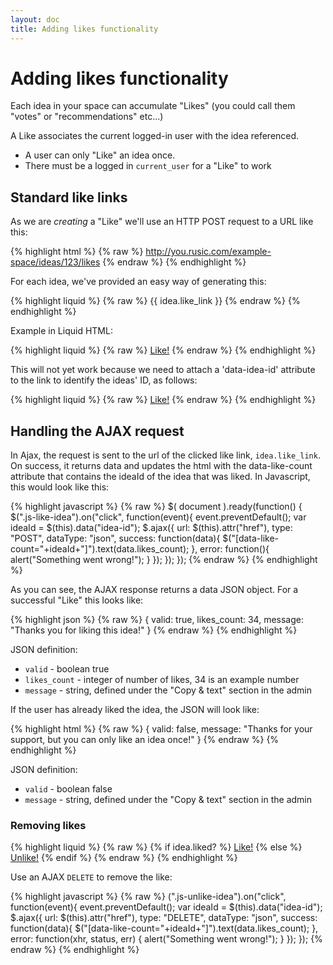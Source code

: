 ```yaml
---
layout: doc
title: Adding likes functionality
---
```


# Adding likes functionality

Each idea in your space can accumulate "Likes" (you could call them "votes" or "recommendations" etc...)

A Like associates the current logged-in user with the idea referenced.

- A user can only "Like" an idea once.
- There must be a logged in `current_user` for a "Like" to work

## Standard like links

As we are *creating* a "Like" we'll use an HTTP POST request to a URL like this:

{% highlight html %}
{% raw %}
http://you.rusic.com/example-space/ideas/123/likes
{% endraw %}
{% endhighlight %}

For each idea, we've provided an easy way of generating this:

{% highlight liquid %}
{% raw %}
{{ idea.like_link }}
{% endraw %}
{% endhighlight %}

Example in Liquid HTML:

{% highlight liquid %}
{% raw %}
<a href="{{idea.like_link}}" class="js-like-idea">Like!</a>
{% endraw %}
{% endhighlight %}

This will not yet work because we need to attach a 'data-idea-id' attribute to the link to identify the ideas' ID, as follows:

{% highlight liquid %}
{% raw %}
<a href="{{ idea.like_link }}" class="js-like-idea" data-idea-id="{{ idea.id }}">Like!</a>
{% endraw %}
{% endhighlight %}


## Handling the AJAX request

In Ajax, the request is sent to the url of the clicked like link, `idea.like_link`. On success, it returns data and updates the html with the data-like-count attribute that contains the ideaId of the idea that was liked. In Javascript, this would look like this:

{% highlight javascript %}
{% raw %}
$( document ).ready(function() {
  $(".js-like-idea").on("click", function(event){
    event.preventDefault();
    var ideaId = $(this).data("idea-id");
    $.ajax({
      url: $(this).attr("href"),
      type: "POST",
      dataType: "json",
      success: function(data){
        $("[data-like-count="+ideaId+"]").text(data.likes_count);
      },
      error: function(){
        alert("Something went wrong!");
      }
    });
  });
});
{% endraw %}
{% endhighlight %}


As you can see, the AJAX response returns a data JSON object. For a successful "Like" this looks like:

{% highlight json %}
{% raw %}
{
  valid: true,
  likes_count: 34,
  message: "Thanks you for liking this idea!"
}
{% endraw %}
{% endhighlight %}

JSON definition:

- `valid` - boolean true
- `likes_count` - integer of number of likes, 34 is an example number
- `message` - string, defined under the "Copy & text" section in the admin

If the user has already liked the idea, the JSON will look like:

{% highlight html %}
{% raw %}
{
  valid: false,
  message: "Thanks for your support, but you can only like an idea once!"
}
{% endraw %}
{% endhighlight %}

JSON definition:

- `valid` - boolean false
- `message` - string, defined under the "Copy & text" section in the admin


### Removing likes

{% highlight liquid %}
{% raw %}
{% if idea.liked? %}
  <a href="{{ idea.like_link }}" class="js-like-idea" data-idea-id="{{ idea.id }}">Like!</a>
{% else %}
  <a href="{{ idea.like_link }}" class="js-unlike-idea" data-idea-id="{{ idea.id }}">Unlike!</a>
{% endif %}
{% endraw %}
{% endhighlight %}

Use an AJAX `DELETE` to remove the like:

{% highlight javascript %}
{% raw %}
  (".js-unlike-idea").on("click", function(event){
    event.preventDefault();
    var ideaId = $(this).data("idea-id");
    $.ajax({
      url: $(this).attr("href"),
      type: "DELETE",
      dataType: "json",
      success: function(data){
        $("[data-like-count="+ideaId+"]").text(data.likes_count);
      },
      error: function(xhr, status, err) {
        alert("Something went wrong!");
      }
    });
  });
{% endraw %}
{% endhighlight %}
